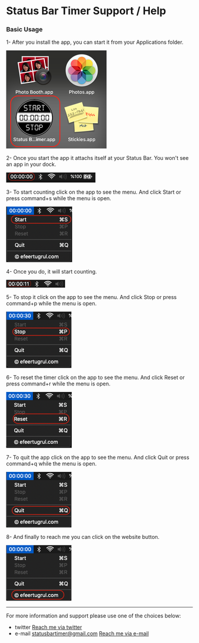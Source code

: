 # Status Bar Timer Support / Help

### Basic Usage

1- After you install the app, you can start it from your Applications folder.

![Status bar timer support image1](/images/status_bar_timer/statusbartimer-support-img01.png)

2- Once you start the app it attachs itself at your Status Bar. You won't see an app in your dock.

![Status bar timer support image2](/images/status_bar_timer/statusbartimer-support-img02.png)

3- To start counting click on the app to see the menu. And click Start or press command+s while the menu is open.

![Status bar timer support image3](/images/status_bar_timer/statusbartimer-support-img03.png)

4- Once you do, it will start counting.

![Status bar timer support image4](/images/status_bar_timer/statusbartimer-support-img04.png)

5- To stop it click on the app to see the menu. And click Stop or press command+p while the menu is open.

![Status bar timer support image5](/images/status_bar_timer/statusbartimer-support-img05.png)

6- To reset the timer click on the app to see the menu. And click Reset or press command+r while the menu is open.

![Status bar timer support image6](/images/status_bar_timer/statusbartimer-support-img06.png)

7- To quit the app click on the app to see the menu. And click Quit or press command+q while the menu is open.

![Status bar timer support image7](/images/status_bar_timer/statusbartimer-support-img07.png)

8- And finally to reach me you can click on the website button.

![Status bar timer support image8](/images/status_bar_timer/statusbartimer-support-img08.png)


-----------------------------

For more information and support please use one of the choices below:

- twitter
[Reach me via twitter](https://twitter.com/efeertugrul_)
- e-mail statusbartimer@gmail.com
[Reach me via e-mail](mailto:statusbartimer@gmail.com)


